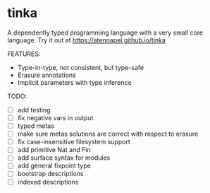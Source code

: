 # tinka

A dependently typed programming language with a very small core language.
Try it out at https://atennapel.github.io/tinka

FEATURES:
- Type-in-type, not consistent, but type-safe
- Erasure annotations
- Implicit parameters with type inference

TODO:
- [ ] add testing
- [ ] fix negative vars in output
- [ ] typed metas
- [ ] make sure metas solutions are correct with respect to erasure
- [ ] fix case-insensitive filesystem support
- [ ] add primitive Nat and Fin
- [ ] add surface syntax for modules
- [ ] add general fixpoint type
- [ ] bootstrap descriptions
- [ ] indexed descriptions
